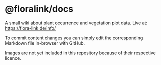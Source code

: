 # @floralink/docs

A small wiki about plant occurrence and vegetation plot data.
Live at: https://flora-link.de/info/

To commit content changes you can simply edit the corresponding Markdown file in-browser with GitHub.

Images are not yet included in this repository because of their respective licence.

